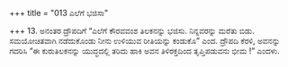 +++
title = "013 ಎಲೆಗೆ ಭಜಿಸಾ"

+++
13. ಅನಂತರ ದ್ರೌಪದಿಗೆ “ಎಲೆಗೆ ಕೌರವವಂಶ ತಿಲಕನನ್ನು ಭಜಿಸು. ನಿನ್ನವರನ್ನು ಮರೆತು ಬಿಡು. ಸಮಯೋಚಿತವಾಗಿ ನಡೆದುಕೊಂಡು ನೀನು ಉಳಿಯುವ ರೀತಿಯನ್ನು ಕಂಡುಕೊ” ಎಂದ. ದ್ರೌಪದಿ ಕೆರಳಿ, ಅವನನ್ನು ಗದರಿಸಿ “ಈ ಕುರುತಿಲಕನನ್ನು ಯುದ್ಧದಲ್ಲಿ ತರಿದು ಹಾಕಿ ಅವನ ತಿಳಿರಕ್ತದಿಂದ ತೃಪ್ತಿಪಡುವನು ಭೀಮ !” ಎಂದಳು.